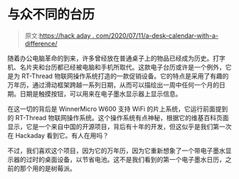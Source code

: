 # 与众不同的台历

> 原文:[https://hack aday . com/2020/07/11/a-desk-calendar-with-a-difference/](https://hackaday.com/2020/07/11/a-desk-calendar-with-a-difference/)

随着办公电脑革命的到来，许多曾经放在普通桌子上的物品已经成为历史。打字机、名片夹和台历都已经被电脑和手机所取代。这款电子台历或许是一个例外，它是为 RT-Thread 物联网操作系统打造的一款促销设备。它的特点是采用了有趣的万年历，通过滑动框架跨越一系列日期，从而可以描绘出一周中任何一个月的日期。日期是触摸按钮，可以用来在电子墨水显示器上显示信息。

在这一切的背后是 WinnerMicro W600 支持 WiFi 的片上系统，它运行前面提到的 RT-Thread 物联网操作系统。这个操作系统有点神秘，根据它的维基百科页面显示，它是一个来自中国的开源项目，背后有十年的开发，但这似乎是我们第一次在 Hackaday 看到它。有人在用吗？

不过，我们喜欢这个项目，因为它的万年历，因为它重新想象了一个带电子墨水显示器的过时的桌面设备，以节省电池。这不是我们看到的第一个电子墨水日历，之前的那个用的是树莓派。
